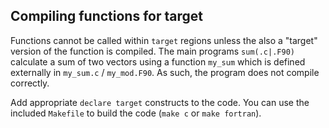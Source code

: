 ## Compiling functions for target

Functions cannot be called within `target` regions unless the also a "target"
version of the function is compiled. The main programs `sum(.c|.F90)` calculate
a sum of two vectors using a function `my_sum` which is defined externally in
`my_sum.c` / `my_mod.F90`. As such, the program does not compile correctly.

Add appropriate `declare target` constructs to the code. You can use the
included `Makefile` to build the code (`make c` or `make fortran`).
